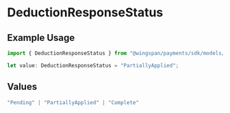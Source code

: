 # DeductionResponseStatus

## Example Usage

```typescript
import { DeductionResponseStatus } from "@wingspan/payments/sdk/models/shared";

let value: DeductionResponseStatus = "PartiallyApplied";
```

## Values

```typescript
"Pending" | "PartiallyApplied" | "Complete"
```